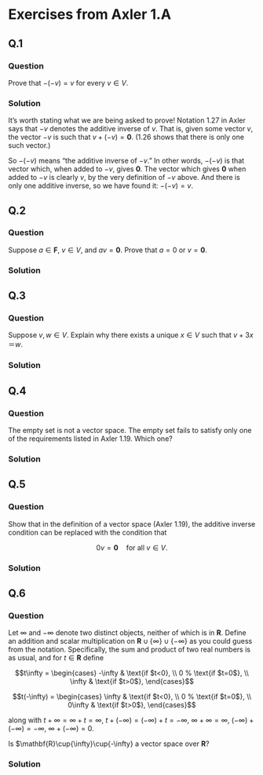 # Exercises from Axler 1.A

## Q.1
### Question
Prove that $-(-v) = v$ for every $v\in V$.

### Solution

It’s worth stating what we are being asked to prove! Notation 1.27 in
Axler says that $-v$ denotes the additive inverse of $v$. That is,
given some vector $v$, the vector $-v$ is such that $v + (-v) =
\mathbf{0}$. (1.26 shows that there is only one such vector.)

So $-(-v)$ means “the additive inverse of $-v$.” In other words,
$-(-v)$ is that vector which, when added to $-v$, gives
$\mathbf{0}$. The vector which gives $\mathbf{0}$ when added to $-v$
is clearly $v$, by the very definition of $-v$ above. And there is
only one additive inverse, so we have found it: $-(-v) = v$. 

## Q.2
### Question
Suppose $a \in \mathbf{F}$, $v \in V$, and $av = \mathbf{0}$. Prove
that $a = 0$ or $v = \mathbf{0}$.

### Solution

## Q.3
### Question
Suppose $v, w \in V$. Explain why there exists a unique $x \in V$ such that
$v+3x＝w$.

### Solution

## Q.4
### Question
The empty set is not a vector space. The empty set fails to satisfy
only one of the requirements listed in Axler 1.19. Which one?

### Solution

## Q.5
### Question
Show that in the definition of a vector space (Axler 1.19), the
additive inverse condition can be replaced with the condition that 
```math
0v = \mathbf{0} \quad\text{for all $v \in V$}.
```

### Solution

## Q.6
### Question
Let $\infty$ and $-\infty$ denote two distinct objects, neither of which
is in $\mathbf{R}$. Define an addition and scalar multiplication on
$\mathbf{R} \cup \{\infty\} \cup \{-\infty\}$ as you could guess from the
notation. Specifically, the sum and product of two real numbers is as
usual, and for $t\in\mathbf{R}$ define 

```math
t\infty = 
\begin{cases}
	-\infty & \text{if $t<0}, \\
	0     % \text{if $t=0$}, \\
	\infty  & \text{if $t>0$},
\end{cases}
```

```math
t(-\infty) = 
\begin{cases}
	\infty & \text{if $t<0}, \\
	0     % \text{if $t=0$}, \\
	0\infty  & \text{if $t>0$},
\end{cases}
```
along with $t+\infty = \infty+t = \infty$, $t+(-\infty) = (-\infty)+t = -\infty$,
$\infty+\infty=\infty$, $(-\infty)+(-\infty)=-\infty$, $\infty+(-\infty)=0$.

Is $\mathbf{R}\cup\{\infty\}\cup\{-\infty\} a vector space over $\mathbf{R}$?

### Solution


